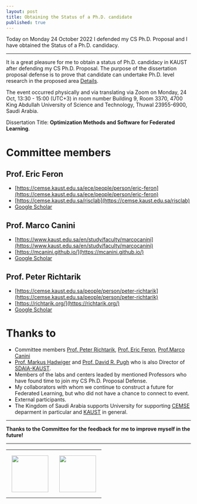 ```yaml
---
layout: post
title: Obtaining the Status of a Ph.D. candidate
published: true
---
```


Today on Monday 24 October 2022 I defended my CS Ph.D. Proposal and I have obtained the Status of a Ph.D. candidacy.

---

It is a great pleasure for me to obtain a status of Ph.D. candidacy in KAUST after defending my CS Ph.D. Proposal. The purpose of the dissertation proposal defense is to prove that candidate can undertake Ph.D. level research in the proposed area [Details](https://registrar-programguide.kaust.edu.sa/en/2020-2021/Program-Guide/General-Information/Doctor-of-Philosophy-University-Degree-Requirements/Ph-D-Candidacy-Requirements/Ph-D-Dissertation-Proposal-Defense).

The event occurred physically and via translating via Zoom on Monday, 24 Oct, 13:30 - 15:00 (UTC+3) in room number Building 9, Room 3370, 4700 King Abdullah University of Science and Technology, Thuwal 23955-6900, Saudi Arabia.

Dissertation Title: **Optimization Methods and Software for Federated Learning**.

# Committee members
## Prof. Eric Feron
* [https://cemse.kaust.edu.sa/ece/people/person/eric-feron](https://cemse.kaust.edu.sa/ece/people/person/eric-feron)
* [https://cemse.kaust.edu.sa/risclab](https://cemse.kaust.edu.sa/risclab)
* [Google Scholar](https://scholar.google.com/citations?user=wKvaIJgAAAAJ&hl=ru&oi=ao)

## Prof. Marco Canini
* [https://www.kaust.edu.sa/en/study/faculty/marcocanini](https://www.kaust.edu.sa/en/study/faculty/marcocanini)
* [https://mcanini.github.io/](https://mcanini.github.io/)
* [Google Scholar](https://scholar.google.com/citations?hl=ru&user=c-rwMUkAAAAJ)

## Prof. Peter Richtarik
* [https://cemse.kaust.edu.sa/people/person/peter-richtarik](https://cemse.kaust.edu.sa/people/person/peter-richtarik)
* [https://richtarik.org/](https://richtarik.org/)
* [Google Scholar](https://scholar.google.com/citations?hl=ru&user=pGh242UAAAAJ)

# Thanks to
* Committee members [Prof. Peter Richtarik](https://richtarik.org/), [Prof. Eric Feron](https://cemse.kaust.edu.sa/risclab), [Prof.Marco Canini](https://mcanini.github.io/)
* [Prof. Markus Hadwiger](https://vccvisualization.org/people/hadwiger/) and [Prof. David R. Pugh](https://www.linkedin.com/in/davidrpugh/?originalSubdomain=sa) who is also Director of [SDAIA-KAUST](https://cemse.kaust.edu.sa/ai/news/sdaia-kaust-sign-mou-develop-ai-research-and-innovation-saudi-arabia).
* Members of the labs and centers leaded by mentioned Professors who have found time to join my CS Ph.D. Proposal Defense.
* My collaborators with whom we continue to construct a future for Federated Learning, but who did not have a chance to connect to event.
* External participants.
* The Kingdom of Saudi Arabia supports University for supporting [CEMSE](https://cemse.kaust.edu.sa/) deparment in particular and [KAUST](https://www.kaust.edu.sa/en) in general.

----

**Thanks to the Committee for the feedback for me to improve myself in the future!**
  
---

<table style="text-align:center;">
<tr>
<td style="padding:15px;text-align:center;vertical-align:middle;"> <img height="100px" src="https://burlachenkok.github.io/materials/SDAIA-Logo-2.png"/> </td> 
<td style="padding:15px;text-align:center;vertical-align:middle;"> <img height="100px" src="https://burlachenkok.github.io/materials/KAUST-logo.png"/> </td> 
</tr>
</table>
